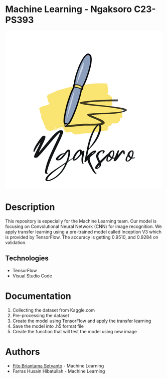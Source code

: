 # Machine Learning - Ngaksoro C23-PS393 
![alt text](https://raw.githubusercontent.com/Ngaksoro/ML-things/main/Ngaksoro.png "Logo Title Text 1")

# Description 
This repository is especially for the Machine Learning team. Our model is focusing on Convolutional Neural Network (CNN) for image recognition. We apply transfer learning using a pre-trained model called Inception V3 which is provided by TensorFlow. The accuracy is getting 0.9510, and 0.9284 on validation. 

## Technologies
* TensorFlow
* Visual Studio Code

# Documentation
1. Collecting the dataset from Kaggle.com
2. Pre-processing the dataset
3. Create the model using TensorFlow and apply the transfer learning
4. Save the model into .h5 format file
5. Create the function that will test the model using new image

# Authors 
* [Fito Briantama Setyanto](https://www.linkedin.com/in/fitobriantama/) - Machine Learning
* Farras Husain Hibatullah - Machine Learning
